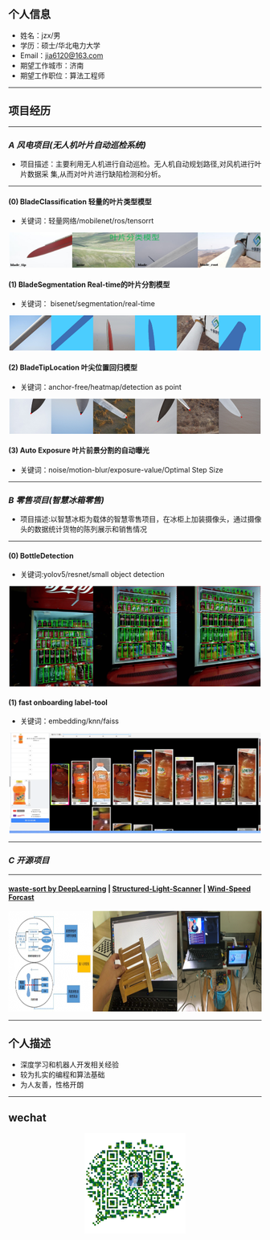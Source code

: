 ## 个人信息
- 姓名：jzx/男 
- 学历：硕士/华北电力大学
- Email：jia6120@163.com   
- 期望工作城市：济南
- 期望工作职位：算法工程师 

---

## 项目经历 

---    
### ***A 风电项目(无人机叶片自动巡检系统)***

- 项目描述：主要利用无人机进行自动巡检。无人机自动规划路径,对风机进行叶片数据采
集,从而对叶片进行缺陷检测和分析。

---  
#### **(0) BladeClassification 轻量的叶片类型模型**
- 关键词：轻量网络/mobilenet/ros/tensorrt 
<div align=center><img width="500" height="70" src="./images/blade_classification.jpg"/></div> 

#### **(1) BladeSegmentation Real-time的叶片分割模型**
- 关键词： bisenet/segmentation/real-time
<div align=center><img width="500" height="70" src="./images/blade_segmentation.png"/></div> 

#### **(2) BladeTipLocation 叶尖位置回归模型**
- 关键词：anchor-free/heatmap/detection as point
<div align=center><img width="500" height="70" src="./images/blade_tip_location.png"/></div> 

#### **(3) Auto Exposure 叶片前景分割的自动曝光**

- 关键词：noise/motion-blur/exposure-value/Optimal Step Size

---    

### ***B 零售项目(智慧冰箱零售)***

- 项目描述:以智慧冰柜为载体的智慧零售项目，在冰柜上加装摄像头，通过摄像头的数据统计货物的陈列展示和销售情况

---  
#### **(0) BottleDetection**

- 关键词:yolov5/resnet/small object detection

<div align=center><img width="500" height="200" src="./images/bottle_detection.png"/></div>

#### **(1) fast onboarding label-tool**

- 关键词：embedding/knn/faiss

<div align=center><img width="500" height="200" src="./images/labcluster.png"/></div>

---    

### ***C 开源项目***

--- 
#### **[waste-sort by DeepLearning](https://github.com/jzx-gooner/DL-wastesort)  |   [Structured-Light-Scanner](https://github.com/jzx-gooner/Structured-Light-Scanner) | [Wind-Speed Forcast](https://github.com/jzx-gooner/mypaper)**
<div align=center><img width="600" height="200" src="./images/open.png"/></div>


--- 
## 个人描述

- 深度学习和机器人开发相关经验
- 较为扎实的编程和算法基础
- 为人友善，性格开朗
      
---      
## wechat
<div align=center><img width="200" height="200" src="./images/wechat.jpg"/></div>
